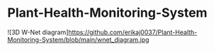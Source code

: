 # Plant-Health-Monitoring-System
![3D W-Net diagram]https://github.com/erikaj0037/Plant-Health-Monitoring-System/blob/main/wnet_diagram.jpg